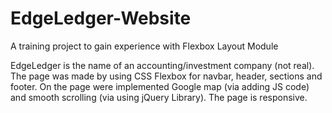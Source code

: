 # EdgeLedger-Website
A training project to gain experience with Flexbox Layout Module

EdgeLedger is the name of an accounting/investment company (not real).
The page was made by using CSS Flexbox for navbar, header, sections and footer.
On the page were implemented Google map (via adding JS code) and smooth scrolling (via using jQuery Library). 
The page is responsive.
